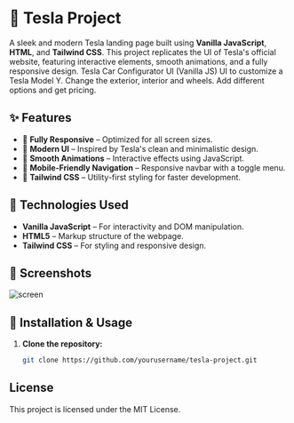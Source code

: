 # 🚗 Tesla Project

A sleek and modern Tesla landing page built using **Vanilla JavaScript**, **HTML**, and **Tailwind CSS**. This project replicates the UI of Tesla's official website, featuring interactive elements, smooth animations, and a fully responsive design.
Tesla Car Configurator UI (Vanilla JS)
UI to customize a Tesla Model Y. Change the exterior, interior and wheels. Add different options and get pricing.


## ✨ Features

- 🔹 **Fully Responsive** – Optimized for all screen sizes.
- 🔹 **Modern UI** – Inspired by Tesla's clean and minimalistic design.
- 🔹 **Smooth Animations** – Interactive effects using JavaScript.
- 🔹 **Mobile-Friendly Navigation** – Responsive navbar with a toggle menu.
- 🔹 **Tailwind CSS** – Utility-first styling for faster development.

## 🚀 Technologies Used

- **Vanilla JavaScript** – For interactivity and DOM manipulation.
- **HTML5** – Markup structure of the webpage.
- **Tailwind CSS** – For styling and responsive design.
  
## 📸 Screenshots

![screen](https://github.com/user-attachments/assets/282105c3-3b8f-4add-8dfc-e6bca1fe500b)

## 🔧 Installation & Usage

1. **Clone the repository:**
   ```sh
   git clone https://github.com/yourusername/tesla-project.git

## License
This project is licensed under the MIT License.

